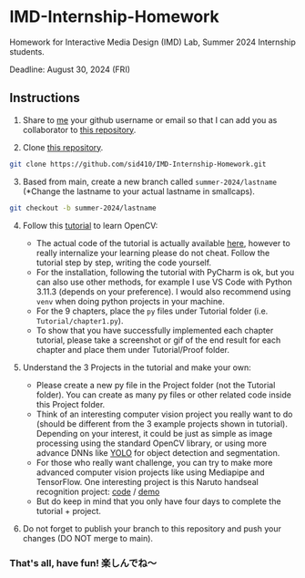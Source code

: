 # IMD-Internship-Homework

Homework for Interactive Media Design (IMD) Lab, Summer 2024 Internship students.

Deadline: August 30, 2024 (FRI)

## Instructions

1. Share to [me](https://github.com/sid410) your github username or email so that I can add you as collaborator to [this repository](https://github.com/sid410/IMD-Internship-Homework.git).

2. Clone [this repository](https://github.com/sid410/IMD-Internship-Homework.git).

```bash
git clone https://github.com/sid410/IMD-Internship-Homework.git
```

3. Based from main, create a new branch called `summer-2024/lastname` (*Change the lastname to your actual lastname in smallcaps).

```bash
git checkout -b summer-2024/lastname
```

4. Follow this [tutorial](https://www.youtube.com/watch?v=WQeoO7MI0Bs) to learn OpenCV:
    - The actual code of the tutorial is actually available [here](https://github.com/murtazahassan/Learn-OpenCV-in-3-hours), however to really internalize your learning please do not cheat. Follow the tutorial step by step, writing the code yourself.
    - For the installation, following the tutorial with PyCharm is ok, but you can also use other methods, for example I use VS Code with Python 3.11.3 (depends on your preference). I would also recommend using `venv` when doing python projects in your machine.
    - For the 9 chapters, place the `py` files under Tutorial folder (i.e. `Tutorial/chapter1.py`).
    - To show that you have successfully implemented each chapter tutorial, please take a screenshot or gif of the end result for each chapter and place them under Tutorial/Proof folder.

5. Understand the 3 Projects in the tutorial and make your own:
   - Please create a new py file in the Project folder (not the Tutorial folder). You can create as many py files or other related code inside this Project folder.
   - Think of an interesting computer vision project you really want to do (should be different from the 3 example projects shown in tutorial). Depending on your interest, it could be just as simple as image processing using the standard OpenCV library, or using more advance DNNs like [YOLO](https://github.com/autogyro/yolo-V8) for object detection and segmentation.
   - For those who really want challenge, you can try to make more advanced computer vision projects like using Mediapipe and TensorFlow. One interesting project is this Naruto handseal recognition project: [code](https://github.com/ben-tiki/naruto-handseal-recognition) / [demo](https://ben-tiki.github.io/naruto-handseal-recognition/)
   - But do keep in mind that you only have four days to complete the tutorial + project.

6. Do not forget to publish your branch to this repository and push your changes (DO NOT merge to main).

### That's all, have fun! 楽しんでね～
